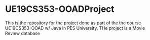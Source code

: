 # UE19CS353-OOADProject

This is the repository for the project done as part of the the course UE19CS353-OOAD w/ Java in PES University.
THe project is a Movie Review database
